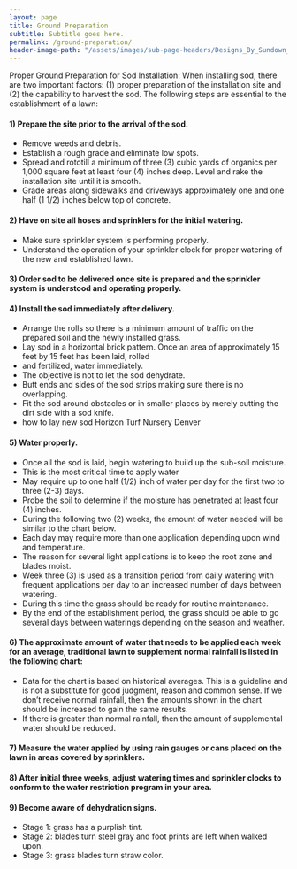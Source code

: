 ```yaml
---
layout: page
title: Ground Preparation
subtitle: Subtitle goes here.
permalink: /ground-preparation/
header-image-path: "/assets/images/sub-page-headers/Designs_By_Sundown_View.jpg"
---
```


Proper Ground Preparation for Sod Installation: When installing sod, there are two important factors: (1) proper preparation of the installation site and (2) the capability to harvest the sod. The following steps are essential to the establishment of a lawn:
 
#### 1) Prepare the site prior to the arrival of the sod.
* Remove weeds and debris.
* Establish a rough grade and eliminate low spots.
* Spread and rototill a minimum of three (3) cubic yards of organics per 1,000 square feet at least four (4) inches deep. Level and rake the installation site until it is smooth.
* Grade areas along sidewalks and driveways approximately one and one half (1 1/2) inches below top of concrete.

#### 2) Have on site all hoses and sprinklers for the initial watering.
* Make sure sprinkler system is performing properly.
* Understand the operation of your sprinkler clock for proper watering of the new and established lawn.

#### 3) Order sod to be delivered once site is prepared and the sprinkler system is understood and operating properly.
 
#### 4) Install the sod immediately after delivery.
* Arrange the rolls so there is a minimum amount of traffic on the prepared soil and the newly installed grass.
* Lay sod in a horizontal brick pattern. Once an area of approximately 15 feet by 15 feet has been laid, rolled 
* and fertilized, water immediately.
* The objective is not to let the sod dehydrate.
* Butt ends and sides of the sod strips making sure there is no overlapping.
* Fit the sod around obstacles or in smaller places by merely cutting the dirt side with a sod knife.
* how to lay new sod Horizon Turf Nursery Denver
 
#### 5) Water properly.
* Once all the sod is laid, begin watering to build up the sub-soil moisture.
* This is the most critical time to apply water
* May require up to one half (1/2) inch of water per day for the first two to three (2-3) days.
* Probe the soil to determine if the moisture has penetrated at least four (4) inches.
* During the following two (2) weeks, the amount of water needed will be similar to the chart below.
* Each day may require more than one application depending upon wind and temperature.
* The reason for several light applications is to keep the root zone and blades moist.
* Week three (3) is used as a transition period from daily watering with frequent applications per day to an increased number of days between watering.
* During this time the grass should be ready for routine maintenance.
* By the end of the establishment period, the grass should be able to go several days between waterings depending on the season and weather.

#### 6) The approximate amount of water that needs to be applied each week for an average, traditional lawn to supplement normal rainfall is listed in the following chart:
* Data for the chart is based on historical averages. This is a guideline and is not a substitute for good judgment, reason and common sense. If we don’t receive normal rainfall, then the amounts shown in the chart should be increased to gain the same results.
* If there is greater than normal rainfall, then the amount of supplemental water should be reduced.

#### 7) Measure the water applied by using rain gauges or cans placed on the lawn in areas covered by sprinklers.
 
#### 8) After initial three weeks, adjust watering times and sprinkler clocks to conform to the water restriction program in your area.
 
#### 9) Become aware of dehydration signs.
* Stage 1: grass has a purplish tint.
* Stage 2: blades turn steel gray and foot prints are left when walked upon.
* Stage 3: grass blades turn straw color.